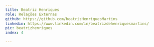 ```yaml
---
title: Beatriz Henriques 
role: Relações Externas
github: https://github.com/beatrizHenriquesMartins
linkedin: https://www.linkedin.com/in/beatrizdehenriquesmartins/
pic: beatrizhenriques
index: 4

---
```

